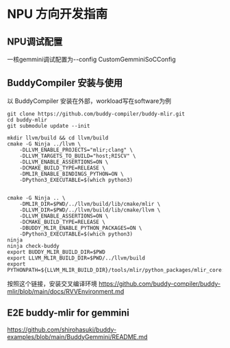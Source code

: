# NPU 方向开发指南

## NPU调试配置
一核gemmini调试配置为--config CustomGemminiSoCConfig

## BuddyCompiler 安装与使用

以 BuddyCompiler 安装在外部，workload写在software为例
```
git clone https://github.com/buddy-compiler/buddy-mlir.git
cd buddy-mlir
git submodule update --init

mkdir llvm/build && cd llvm/build
cmake -G Ninja ../llvm \
    -DLLVM_ENABLE_PROJECTS="mlir;clang" \
    -DLLVM_TARGETS_TO_BUILD="host;RISCV" \
    -DLLVM_ENABLE_ASSERTIONS=ON \
    -DCMAKE_BUILD_TYPE=RELEASE \
    -DMLIR_ENABLE_BINDINGS_PYTHON=ON \
    -DPython3_EXECUTABLE=$(which python3)


cmake -G Ninja .. \
    -DMLIR_DIR=$PWD/../llvm/build/lib/cmake/mlir \
    -DLLVM_DIR=$PWD/../llvm/build/lib/cmake/llvm \
    -DLLVM_ENABLE_ASSERTIONS=ON \
    -DCMAKE_BUILD_TYPE=RELEASE \
    -DBUDDY_MLIR_ENABLE_PYTHON_PACKAGES=ON \
    -DPython3_EXECUTABLE=$(which python3)
ninja
ninja check-buddy
export BUDDY_MLIR_BUILD_DIR=$PWD
export LLVM_MLIR_BUILD_DIR=$PWD/../llvm/build
export PYTHONPATH=${LLVM_MLIR_BUILD_DIR}/tools/mlir/python_packages/mlir_core:${BUDDY_MLIR_BUILD_DIR}/python_packages:${PYTHONPATH} 
```

按照这个链接，安装交叉编译环境
https://github.com/buddy-compiler/buddy-mlir/blob/main/docs/RVVEnvironment.md


## E2E buddy-mlir for gemmini
https://github.com/shirohasuki/buddy-examples/blob/main/BuddyGemmini/README.md